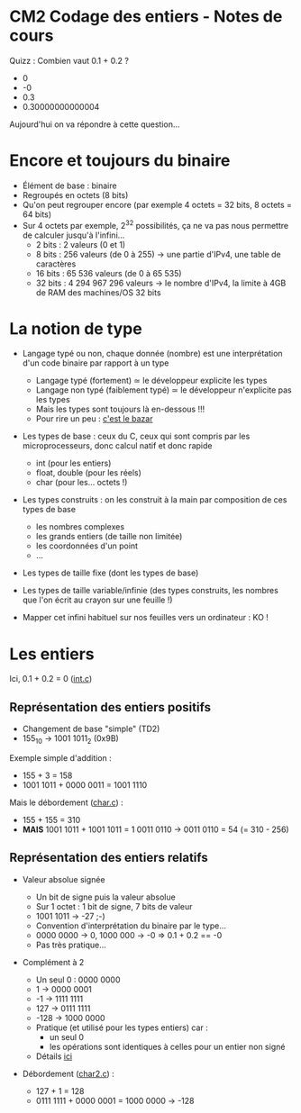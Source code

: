 # CM2 Codage des entiers - Notes de cours

Quizz : Combien vaut 0.1 + 0.2 ?

- 0
- -0
- 0.3
- 0.30000000000004

Aujourd'hui on va répondre à cette question...

# Encore et toujours du binaire

- Élément de base : binaire
- Regroupés en octets (8 bits)
- Qu'on peut regrouper encore (par exemple 4 octets = 32 bits, 8 octets = 64 bits)
- Sur 4 octets par exemple, 2<sup>32</sup> possibilités, ça ne va pas nous permettre de calculer jusqu'à l'infini...
  - 2 bits : 2 valeurs (0 et 1)
  - 8 bits : 256 valeurs (de 0 à 255) -> une partie d'IPv4, une table de caractères
  - 16 bits : 65 536 valeurs (de 0 à 65 535)
  - 32 bits : 4 294 967 296 valeurs -> le nombre d'IPv4, la limite à 4GB de RAM des machines/OS 32 bits

# La notion de type

- Langage typé ou non, chaque donnée (nombre) est une interprétation d'un code binaire par rapport à un type

  - Langage typé (fortement) ≃ le développeur explicite les types
  - Langage non typé (faiblement typé) ≃ le développeur n'explicite pas les types
  - Mais les types sont toujours là en-dessous !!!
  - Pour rire un peu : [c'est le bazar](https://fr.wikipedia.org/wiki/Typage_fort)

- Les types de base : ceux du C, ceux qui sont compris par les microprocesseurs, donc calcul natif et donc rapide
  - int (pour les entiers)
  - float, double (pour les réels)
  - char (pour les... octets !)
- Les types construits : on les construit à la main par composition de ces types de base

  - les nombres complexes
  - les grands entiers (de taille non limitée)
  - les coordonnées d'un point
  - ...

- Les types de taille fixe (dont les types de base)
- Les types de taille variable/infinie (des types construits, les nombres que l'on écrit au crayon sur une feuille !)

- Mapper cet infini habituel sur nos feuilles vers un ordinateur : KO !

# Les entiers

Ici, 0.1 + 0.2 = 0 ([int.c](cm2-nombres-code/int.c))

## Représentation des entiers positifs

- Changement de base "simple" (TD2)
- 155<sub>10</sub> -> 1001 1011<sub>2</sub> (0x9B)

Exemple simple d'addition :

- 155 + 3 = 158
- 1001 1011 + 0000 0011 = 1001 1110

Mais le débordement ([char.c](cm2-nombres-code/char.c)) :

- 155 + 155 = 310
- **MAIS** 1001 1011 + 1001 1011 = 1 0011 0110 -> 0011 0110 = 54 (= 310 - 256)

## Représentation des entiers relatifs

- Valeur absolue signée

  - Un bit de signe puis la valeur absolue
  - Sur 1 octet : 1 bit de signe, 7 bits de valeur
  - 1001 1011 -> -27 ;-)
  - Convention d'interprétation du binaire par le type...
  - 0000 0000 -> 0, 1000 000 -> -0 => 0.1 + 0.2 == -0
  - Pas très pratique...

- Complément à 2

  - Un seul 0 : 0000 0000
  - 1 -> 0000 0001
  - -1 -> 1111 1111
  - 127 -> 0111 1111
  - -128 -> 1000 0000
  - Pratique (et utilisé pour les types entiers) car :
    - un seul 0
    - les opérations sont identiques à celles pour un entier non signé
  - Détails [ici](https://fr.wikipedia.org/wiki/Compl%C3%A9ment_%C3%A0_deux)

- Débordement ([char2.c](cm2-nombres-code/char2.c)) :
  - 127 + 1 = 128
  - 0111 1111 + 0000 0001 = 1000 0000 -> -128
